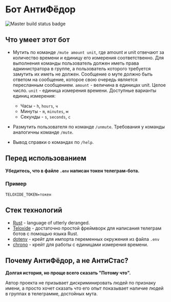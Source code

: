 # Бот АнтиФёдор

![Master build status badge](https://github.com/AlexEreh/anti_fedor/actions/workflows/rust.yml/badge.svg)

## Что умеет этот бот
* Мутить по команде `/mute amount unit`, 
где amount и unit отвечают за количество времени 
и единицу его измерения соответственно. 
Для выполнения команды пользователь должен иметь права администратора в группе, 
а пользователь которого требуется замутить их иметь не должен. 
Сообщение о муте должно быть ответом на сообщение, 
которое свою очередь является пересланным сообщением.
`amount` - величина в единицах unit.
  Целое число.
`unit` - единица измерения времени.
  Доступные варианты единиц измерения:
  * Часы - `h`, `hours`, `ч`
  * Минуты - `m`, `minutes`, `м`
  * Секунды - `s`, `seconds`, `с`

* Размутить пользователя по команде `/unmute`. 
Требования у команды аналогичны команде `/mute`.
* Вывод справки о командах по `/help`.

## Перед использованием
**Убедитесь, что в файле `.env` написан токен телеграм-бота.**

### Пример
```text
TELOXIDE_TOKEN=токен
```

## Стек технологий
* [Rust](https://www.rust-lang.org/) - language of utterly deranged.
* [Teloxide](https://github.com/teloxide/teloxide) - достаточно простой фреймворк для написания 
телеграм ботов с помощью языка Rust.
* [dotenv](https://crates.io/crates/dotenv) - крейт для импорта переменных окружения из файла `.env`
* [chrono](https://crates.io/crates/chrono) - крейт для работы с единицами измерения времени.

## Почему АнтиФёдор, а не АнтиСтас?
**Долгая история, но проще всего сказать "Потому что".** 

Автор проекта не призывает дискриминировать людей по признаку имени, 
а просто хочет сказать что его опыт показывает наличие людей в группах в телеграмме, достойных мута.